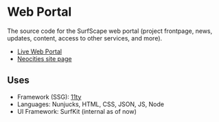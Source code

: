 # Web Portal

The source code for the SurfScape web portal (project frontpage, news, updates, content, access to other services, and more).

- [Live Web Portal](https://surfscape.neocities.org)
- [Neocities site page](https://neocities.org/site/surfscape)

## Uses

- Framework (SSG): [11ty](https://www.11ty.dev/)
- Languages: Nunjucks, HTML, CSS, JSON, JS, Node
- UI Framework: SurfKit (internal as of now)

